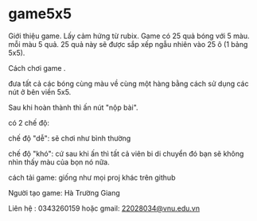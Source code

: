 # game5x5
Giới thiệu game.
Lấy cảm hứng từ rubix.
Game có 25 quả bóng với 5 màu. mỗi màu 5 quả. 25 quả này sẽ được sắp xếp ngẫu nhiên vào 25 ô (1 bảng 5x5).

Cách chơi game .

đưa tất cả các bóng cùng màu về cùng một hàng bằng cách sử dụng các nút ở bên viền 5x5.

Sau khi hoàn thành thì ấn nút "nộp bài".


có 2 chế độ:

chế độ "dễ": sẽ chơi như bình thường

chế độ "khó": cứ sau khi ấn thì tất cả viên bi di chuyển đó bạn sẽ không nhìn thấy màu của bọn nó nữa.

cách tải game: giống như mọi proj khác trên github

Người tạo game: Hà Trường Giang

Liên hệ : 0343260159 hoặc gmail: 22028034@vnu.edu.vn
